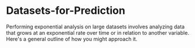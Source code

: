 # Datasets-for-Prediction
 Performing exponential analysis on large datasets involves analyzing data that grows at an exponential rate over time or in relation to another variable.  Here's a general outline of how you might approach it.
